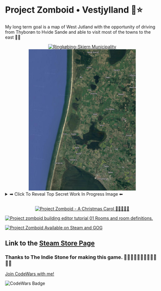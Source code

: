 # Project Zomboid • Vestjylland 🌊⭐
My long term goal is a map of West Jutland with the opportunity of driving from Thyborøn to Hvide Sande and able to visit most of the towns to the east 🚗💨
<!-- 
[![Ringkøbing-Skjern Municipality](https://upload.wikimedia.org/wikipedia/commons/6/61/Map_DK_Ringk%C3%B8bing-Skjern.PNG)](https://en.wikipedia.org/wiki/Ringk%C3%B8bing-Skjern_Municipality) -->



<div align="center">


<a href="https://en.wikipedia.org/wiki/Ringk%C3%B8bing-Skjern_Municipality">

  <img alt="Ringkøbing-Skjern Municipality" width="350"  src="https://upload.wikimedia.org/wikipedia/commons/6/61/Map_DK_Ringk%C3%B8bing-Skjern.PNG">
    <img alt="VestJylland - The I am the eye in the sky, looking at you. I can read your mind. I am the maker of rules, dealing with fools. I can cheat you blind" width="350"  src="https://github.com/Danielkaas94/ProjectZomboid_WestJutland/blob/main/Images/udkant.png?raw=true">
</a>

</div>

<details><summary>➡ Click To Reveal Top Secret Work In Progress Image ⬅</summary>

# Work in Progress - My First Building 🏡

<p align="center">
  <img alt="Work in Progress on my first building #1" width="1200" src="https://github.com/Danielkaas94/ProjectZomboid_WestJutland/blob/main/Images/Klit24_AC.png?raw=true">
</p>

<p align="center">
  <img alt="Work in Progress on my first building #2" width="1200" src="https://github.com/Danielkaas94/ProjectZomboid_WestJutland/blob/main/Images/Klit24_AE.png?raw=true">
</p>

<p align="center">
  <img alt="Work in Progress on my first building #3" width="1200" src="https://github.com/Danielkaas94/ProjectZomboid_WestJutland/blob/main/Images/Klit24_AF.png?raw=true">
</p>

# Work in Progress - World Editor 🌍

<p align="center">
  <img alt="My first cell in the World Editor" width="1200" src="https://github.com/Danielkaas94/ProjectZomboid_WestJutland/blob/main/Images/FirstCell.png?raw=true">
</p>

<p align="center">
  <img alt="My first 2x2 cell in the World Editor" width="1200" src="https://github.com/Danielkaas94/ProjectZomboid_WestJutland/blob/main/Images/EdgeLord.png?raw=true">
</p>

<p align="center">
  <img alt="Just Testing Klitvej Roadmap" width="1200" src="https://github.com/Danielkaas94/ProjectZomboid_WestJutland/blob/main/Images/KVA4.png?raw=true">
</p>

>One big obstacle with the isometric graphics, is that curved roads is going to be a big problem, some corners has to be cut, no pun intended


</details>

<br>

<div width="12" align="center">

[![Project Zomboid - A Christmas Carol 🎅🧟‍♀️🧟‍♂️](https://img.youtube.com/vi/vP9obPDINeg/0.jpg)](https://youtu.be/vP9obPDINeg)

</div>


[![Project zomboid building editor tutorial 01 Rooms and room definitions.](https://img.youtube.com/vi/BDLkMMDAGpg/maxresdefault.jpg)](https://youtu.be/BDLkMMDAGpg)


[![Project Zomboid Available on Steam and GOG](https://img.youtube.com/vi/nPbsDmzZ3Oc/maxresdefault.jpg)](https://youtu.be/nPbsDmzZ3Oc)




## Link to the [Steam Store Page](https://store.steampowered.com/app/108600/Project_Zomboid/)

### Thanks to The Indie Stone for making this game. 🧟‍♀️🧟‍♂️🧟‍♂️🧟‍♀️🧟‍♂️🧟‍♀️

[Join CodeWars with me!](http://codewars.com/r/hGyTsQ/)
<p>
  <img alt="CodeWars Badge" src="https://www.codewars.com/users/Danielkaas94/badges/large">
</p>

